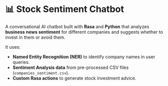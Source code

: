 # 📊 Stock Sentiment Chatbot

A conversational AI chatbot built with **Rasa** and **Python** that analyzes **business news sentiment** for different companies and suggests whether to invest in them or avoid them.

It uses:
- **Named Entity Recognition (NER)** to identify company names in user queries.
- **Sentiment Analysis data** from pre-processed CSV files (`companies_sentiment.csv`).
- **Custom Rasa actions** to generate stock investment advice.

